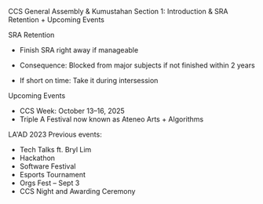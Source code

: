CCS General Assembly & Kumustahan
Section 1: Introduction & SRA Retention + Upcoming Events

SRA Retention
- Finish SRA right away if manageable

- Consequence: Blocked from major subjects if not finished within 2 years
- If short on time: Take it during intersession

Upcoming Events
- CCS Week: October 13–16, 2025
- Triple A Festival now known as Ateneo Arts + Algorithms

LA'AD 2023 Previous events:
- Tech Talks ft. Bryl Lim
- Hackathon
- Software Festival
- Esports Tournament
- Orgs Fest – Sept 3
- CCS Night and Awarding Ceremony